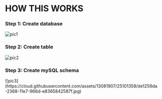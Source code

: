 <h1> HOW THIS WORKS </h1>
<h3> Step 1: Create database </h3>

![pic1](https://cloud.githubusercontent.com/assets/13081907/25102007/5b69bab8-236b-11e7-8f94-607eb867b31a.jpg)

<h3> Step 2: Create table </h3>

![pic2](https://cloud.githubusercontent.com/assets/13081907/25102040/7e39b142-236b-11e7-90bb-4581dca7effd.jpg)

<h3> Step 3: Create mySQL schema </h3>
![pic3](https://cloud.githubusercontent.com/assets/13081907/25101358/de1256da-2368-11e7-966d-e8365842587f.jpg)
